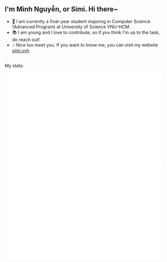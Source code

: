 ## I'm Minh Nguyễn, or Simi. Hi there~

- 🌱 I am currently a final-year student majoring in Computer Science (Advanced Program) at University of Science VNU-HCM.
- 📚 I am young and I love to contribute, so if you think I'm up to the task, do reach out!
- 🎶 Nice too meet you. If you want to know me, you can visit my website [simi.ovh](https://www.simi.ovh/)
<br>
My stats:
<p align="center">
<img src="https://github.com/minhvip08/simi-github-stats/blob/master/generated/languages.svg">
<img src="https://github.com/minhvip08/simi-github-stats/blob/master/generated/overview.svg">
</p>
